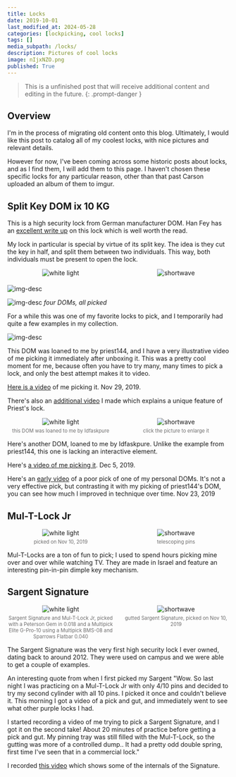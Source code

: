 ```yaml
---
title: Locks
date: 2019-10-01
last_modified_at: 2024-05-28
categories: [lockpicking, cool locks]
tags: []
media_subpath: /locks/
description: Pictures of cool locks
image: nIjxNZO.png
published: True
---
```


> This is a unfinished post that will receive additional content and editing in the future.
{: .prompt-danger }

<style>
    .grid-2x2 {
        display: grid;
        grid-template-columns: 1fr 1fr;
        grid-template-rows: auto auto;
        column-gap: 20px; /* Keep horizontal gap */
        justify-items: center;
    }
    .grid-3x2 {
        display: grid;
        grid-template-columns: 1fr 1fr 1fr;
        grid-template-rows: auto auto;
        column-gap: 20px; /* Keep horizontal gap */
        justify-items: center;
    }
    .grid-container {
        justify-items: center;
    }
    .grid-container > div {
        display: flex;
        flex-direction: column;
        align-items: center;
        height: 100%; /* Ensure the div takes full height of the grid cell */
    }
    .grid-container .image-div {    
        justify-content: flex-end; 
    }
    .grid-container img {
        width: auto;
        max-width: 100%;
        height: auto;
        object-fit: cover;
        display: block;
        margin-bottom: 5px; /* Small margin to separate the image and caption */}
    .grid-container .caption {display: block;
        text-align: center;
        font-style: normal;
        font-size: 80%;
        padding: 0;
        color: #6d6c6c;
    }
</style>

## Overview

I'm in the process of migrating old content onto this blog. Ultimately, I would like this post to catalog all of my coolest locks, with nice pictures and relevant details. 

However for now, I've been coming across some historic posts about locks, and as I find them, I will add them to this page. I haven't chosen these specific  locks for any particular reason, other than that past Carson uploaded an album of them to imgur.

## Split Key DOM ix 10 KG
This is a high security lock from German manufacturer DOM. Han Fey has an [excellent write up](https://toool.nl/images/c/c0/Dom-ix.pdf) on this lock which is well worth the read.

My lock in particular is special by virtue of its split key. The idea is they cut the key in half, and split them between two individuals. This way, both individuals must be present to open the lock.

<div class="grid-container grid-2x2">
    <div class="image-div">
        <img src="2DyYPky.jpg" alt="white light">
    </div>
    <div class="image-div">
        <img src="o9Oh8u5.jpg" alt="shortwave">
    </div>
</div>

![img-desc](OkrRWv9.jpg)

![img-desc](xCZc4p1.jpeg)
_four DOMs, all picked_

For a while this was one of my favorite locks to pick, and I temporarily had quite a few examples in my collection.

![img-desc](DSEGjyw.jpeg)

This DOM was loaned to me by priest144, and I have a very illustrative video of me picking it immediately after unboxing it. This was a pretty cool moment for me, because often you have to try many, many times to pick a lock, and only the best attempt makes it to video.

[Here is a video](https://youtu.be/JptEnksk420) of me picking it. Nov 29, 2019.

There's also an [additional video](https://www.youtube.com/watch?v=clsV2L8r7h0) I made which explains a unique feature of Priest's lock.

<div class="grid-container grid-2x2">
    <div class="image-div">
        <img src="UiCYhLb.jpeg" alt="white light">
    </div>
    <div class="image-div">
        <img src="w85yCzn.jpeg" alt="shortwave">
    </div>
    <div class="caption">this DOM was loaned to me by Idfaskpure
    </div>
    <div class="caption">click the picture to enlarge it</div>
</div>

Here's another DOM, loaned to me by Idfaskpure. Unlike the example from priest144, this one is lacking an interactive element.

Here's [a video of me picking it](https://www.youtube.com/watch?v=GNbWeUh0tVE). Dec 5, 2019.

Here's an [early video](https://www.youtube.com/watch?v=0alvy8p96ww) of a poor pick of one of my personal DOMs. It's not a very effective pick, but contrasting it with my picking of priest144's DOM, you can see how much I improved in technique over time. Nov 23, 2019

## Mul-T-Lock Jr

<div class="grid-container grid-2x2">
    <div class="image-div">
        <img src="BTDZeYa.jpeg" alt="white light">
    </div>
    <div class="image-div" class="image-div">
        <img src="lFGAZw6.jpeg" alt="shortwave">
    </div>
    <div class="caption">picked on Nov 10, 2019</div>
    <div class="caption">telescoping pins</div>
</div>

Mul-T-Locks are a ton of fun to pick; I used to spend hours picking mine over and over while watching TV. They are made in Israel and feature an interesting pin-in-pin dimple key mechanism.

## Sargent Signature


<div class="grid-container grid-2x2">
    <div class="image-div">
        <img src="vT22lzo.jpeg" alt="white light">
    </div>
    <div class="image-div">
        <img src="pYAIkEC.jpeg" alt="shortwave">
    </div>
    <div class="caption">Sargent Signature and Mul-T-Lock Jr, picked with a Peterson Gem in 0.018 and a Multipick Elite G-Pro-10 using a Multipick BMS-08 and Sparrows Flatbar 0.040</div>
    <div class="caption">gutted Sargent Signature, picked on Nov 10, 2019</div>
</div>

The Sargent Signature was the very first high security lock I ever owned, dating back to around 2012. They were used on campus and we were able to get a couple of examples. 

An interesting quote from when I first picked my Sargent "Wow. So last night I was practicing on a Mul-T-Lock Jr with only 4/10 pins and decided to try my second cylinder with all 10 pins. I picked it once and couldn't believe it. This morning I got a video of a pick and gut, and immediately went to see what other purple locks I had.

I started recording a video of me trying to pick a Sargent Signature, and I got it on the second take! About 20 minutes of practice before getting a pick and gut. My pinning tray was still filled with the Mul-T-Lock, so the gutting was more of a controlled dump.. It had a pretty odd double spring, first time I've seen that in a commercial lock."

I recorded [this video](https://www.youtube.com/watch?v=5WriM-RrWU4) which shows some of the internals of the Signature.
